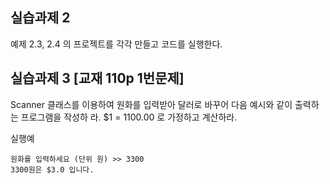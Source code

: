 ## 실습과제 2 
예제 2.3, 2.4 의 프로젝트를 각각 만들고 코드를 실행한다. 
 
## 실습과제 3 [교재 110p 1번문제] 
Scanner 클래스를 이용하여 원화를 입력받아 달러로 바꾸어 다음 예시와 같이 출력하는 프로그램을 작성하
라. $1 = 1100.00 로 가정하고 계산하라. 

실행예
```
원화를 입력하세요 (단위 원) >> 3300 
3300원은 $3.0 입니다. 
```
